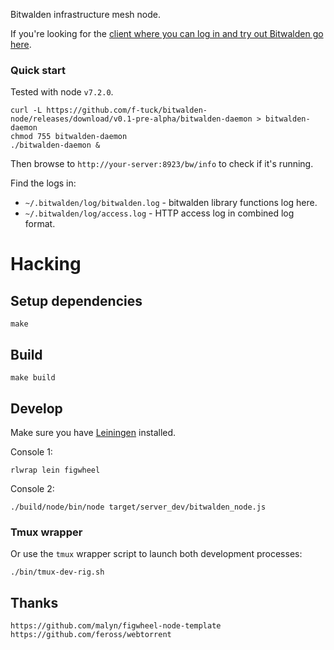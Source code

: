 Bitwalden infrastructure mesh node.

If you're looking for the [client where you can log in and try out Bitwalden go here](https://github.com/f-tuck/bitwalden-reference-client/).

### Quick start

Tested with node `v7.2.0`.

	curl -L https://github.com/f-tuck/bitwalden-node/releases/download/v0.1-pre-alpha/bitwalden-daemon > bitwalden-daemon
	chmod 755 bitwalden-daemon
	./bitwalden-daemon &

Then browse to `http://your-server:8923/bw/info` to check if it's running.

Find the logs in:

 * `~/.bitwalden/log/bitwalden.log` - bitwalden library functions log here.
 * `~/.bitwalden/log/access.log` - HTTP access log in combined log format.

# Hacking

## Setup dependencies

	make

## Build

	make build

## Develop

Make sure you have [Leiningen](https://github.com/technomancy/leiningen/#installation) installed.

Console 1:

	rlwrap lein figwheel

Console 2:

	./build/node/bin/node target/server_dev/bitwalden_node.js

### Tmux wrapper

Or use the `tmux` wrapper script to launch both development processes:

	./bin/tmux-dev-rig.sh

## Thanks

	https://github.com/malyn/figwheel-node-template
	https://github.com/feross/webtorrent

